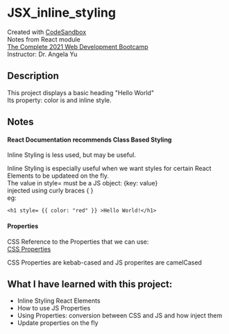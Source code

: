 # JSX_inline_styling
Created with [CodeSandbox](https://codesandbox.io/)      
Notes from React module    
[The Complete 2021 Web Development Bootcamp](https://www.udemy.com/course/the-complete-web-development-bootcamp/)  
Instructor: Dr. Angela Yu      

## Description
This project displays a basic heading "Hello World"       
Its property: color is and inline style.


## Notes

#### React Documentation recommends Class Based Styling
Inline Styling is less used, but may be useful.

Inline Styling is especially useful when we want styles for certain React Elements to be updateed on the fly.     
The value in style= must be a JS object: {key: value}    
injected using curly braces { }      
eg: 
```
<h1 style= {{ color: "red" }} >Hello World!</h1>
```

#### Properties

CSS Reference to the Properties that we can use:       
[CSS Properties](https://www.w3schools.com/cssref/)    

CSS Properties are kebab-cased and JS properites are camelCased


## What I have learned with this project:      
* Inline Styling React Elements      
* How to use JS Properties  
* Using Properties: conversion between CSS and JS and how inject them    
* Update properties on the fly



